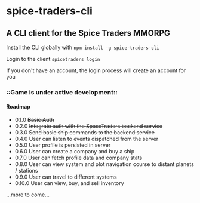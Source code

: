 # spice-traders-cli
## A CLI client for the Spice Traders MMORPG

Install the CLI globally with
`npm install -g spice-traders-cli`

Login to the client
`spicetraders login`

If you don't have an account, the login process will create an account for you

### ::Game is under active development::

#### Roadmap
* 0.1.0  ~~Basic Auth~~
* 0.2.0  ~~Integrate auth with the SpaceTraders backend service~~
* 0.3.0  ~~Send basic ship commands to the backend service~~
* 0.4.0  User can listen to events dispatched from the server
* 0.5.0  User profile is persisted in server
* 0.6.0  User can create a company and buy a ship
* 0.7.0  User can fetch profile data and company stats
* 0.8.0  User can view system and plot navigation course to distant planets / stations
* 0.9.0  User can travel to different systems
* 0.10.0  User can view, buy, and sell inventory

...more to come...

